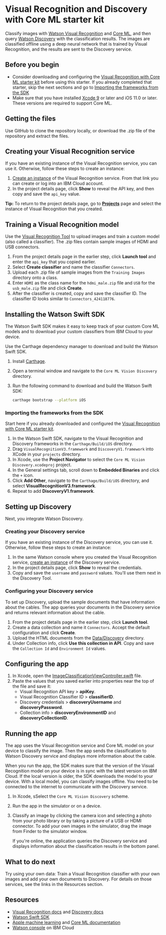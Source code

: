 # Visual Recognition and Discovery with Core ML starter kit

Classify images with [Watson Visual Recognition][vizreq] and [Core ML][core_ml], and then query [Watson Discovery][discovery] with the classification results. The images are classified offline using a deep neural network that is trained by Visual Recognition, and the results are sent to the Discovery service.

## Before you begin
- Consider downloading and configuring the [Visual Recognition with Core ML starter kit][vizreq_with_coreml] before using this starter. If you already completed that starter, skip the next sections and go to [Importing the frameworks from the SDK](#importing-the-frameworks-from-the-sdk)
- Make sure that you have installed [Xcode 9][xcode_download] or later and iOS 11.0 or later. These versions are required to support Core ML.

## Getting the files
Use GitHub to clone the repository locally, or download the .zip file of the repository and extract the files.

## Creating your Visual Recognition service
If you have an existing instance of the Visual Recognition service, you can use it. Otherwise, follow these steps to create an instance:

1.  <a href="https://console.bluemix.net/registration/trial/?target=%2Fdeveloper%2Fwatson%2Fcreate-project%3Fservices%3Dwatson_vision_combined%26action%3Dcreate%26hideTours%3Dtrue" target="_blank">Create an instance</a> of the Visual Recognition service. From that link you can create or log into an IBM Cloud account.
1.  In the project details page, click **Show** to reveal the API key, and then copy and save the `api_key` value.

**Tip:** To return to the project details page, go to **[Projects](https://console.bluemix.net/developer/watson/projects)** page and select the instance of Visual Recognition that you created.

## Training a Visual Recognition model
Use the [Visual Recognition Tool][vizreq_tooling] to upload images and train a custom model (also called a classifier). The .zip files contain sample images of HDMI and USB connectors.

1.  From the project details page in the earlier step, click **Launch tool** and enter the `api_key` that you copied earlier.
1.  Select **Create classifier** and name the classifier `Connectors`.
1.  Upload each .zip file of sample images from the `Training Images` directory onto a class.
1.  Enter `HDMI` as the class name for the `hdmi_male.zip` file and `USB` for the `usb_male.zip` file and click **Create**.
1.  After the classifier is created, copy and save the classifier ID. The classifier ID looks similar to `Connectors_424118776`.

## Installing the Watson Swift SDK
The Watson Swift SDK makes it easy to keep track of your custom Core ML models and to download your custom classifiers from IBM Cloud to your device.

Use the Carthage dependency manager to download and build the Watson Swift SDK.

1.  Install [Carthage](https://github.com/Carthage/Carthage#installing-carthage).
1.  Open a terminal window and navigate to the `Core ML Vision Discovery` directory.
1.  Run the following command to download and build the Watson Swift SDK:

    ```bash
    carthage bootstrap --platform iOS
    ```

### Importing the frameworks from the SDK
Start here if you already downloaded and configured the [Visual Recognition with Core ML starter kit][vizreq_with_coreml].

1.  In the Watson Swift SDK, navigate to the Visual Recognition and Discovery frameworks in the `Carthage/Build/iOS` directory.
1.  Drag `VisualRecognitionV3.framework` and `DiscoveryV1.framework` into XCode in your `projects` directory.
1.  In Xcode, use the **Project Navigator** to select the `Core ML Vision Discovery.xcodeproj` project.
1.  In the General settings tab, scroll down to **Embedded Binaries** and click the `+` icon.
1.  Click **Add Other**, navigate to the `Carthage/Build/iOS` directory, and select **VisualRecognitionV3.framework**.
1.  Repeat to add **DiscoveryV1.framework**.

## Setting up Discovery
Next, you integrate Watson Discovery.

### Creating your Discovery service
If you have an existing instance of the Discovery service, you can use it. Otherwise, follow these steps to create an instance:

1. In the same Watson console where you created the Visual Recognition service, <a target="_blank" href="https://console.bluemix.net/developer/watson/create-project?services=discovery&action=create">create an instance</a> of the Discovery service.
1.  In the project details page, click **Show** to reveal the credentials.
1.  Copy and save the `username` and `password` values. You'll use them next in the Discovery Tool.

### Configuring your Discovery service
To set up Discovery, upload the sample documents that have information about the cables. The app queries your documents in the Discovery service and returns relevant information about the cable.

1.  From the project details page in the earlier step, click **Launch tool**.
1.  Create a data collection and name it `Connectors`. Accept the default configuration and click **Create**.
1.  Upload the HTML documents from the [Data/Discovery](../master/Data/Discovery) directory.
1.  Under Collection info, click **Use this collection in API**. Copy and save the `Collection Id` and  `Environment Id` values.

## Configuring the app

1.  In Xcode, open the [ImageClassificationViewController.swift](../master/Core%20ML%20Vision%20Discovery/ImageClassificationViewController.swift) file.
1.  Paste the values that you saved earlier into properties near the top of the file and save it:
    - Visual Recognition API key > **apiKey**.
    - Visual Recognition Classifier ID > **classifierID**.
    - Discovery credentials > **discoveryUsername** and **discoveryPassword**.
    - Collection info > **discoveryEnvironmentID** and **discoveryCollectionID**.

## Running the app
The app uses the Visual Recognition service and Core ML model on your device to classify the image. Then the app sends the classification to Watson Discovery service and displays more information about the cable.

When you run the app, the SDK makes sure that the version of the Visual Recognition model on your device is in sync with the latest version on IBM Cloud. If the local version is older, the SDK downloads the model to your device. With a local model, you can classify images offline. You need to be connected to the internet to communicate with the Discovery service.

1.  In Xcode, sSelect the `Core ML Vision Discovery` scheme.
1.  Run the app in the simulator or on a device.
1.  Classify an image by clicking the camera icon and selecting a photo from your photo library or by taking a picture of a USB or HDMI connector. To add your own images in the simulator, drag the image from Finder to the simulator window.

    If you're online, the application queries the Discovery service and displays information about the classification results in the bottom panel.

## What to do next

Try using your own data: Train a Visual Recognition classifier with your own images and add your own documents to Discovery. For details on those services, see the links in the Resources section.

## Resources

- [Visual Recognition docs](https://console.bluemix.net/docs/services/visual-recognition/getting-started.html) and [Discovery docs](https://console.bluemix.net/docs/services/discovery/getting-started-tool.html)
- [Watson Swift SDK](https://github.com/watson-developer-cloud/swift-sdk)
- [Apple machine learning][core_ml] and [Core ML documentation](https://developer.apple.com/documentation/coreml)
- [Watson console](https://bluemix.net/developer/watson) on IBM Cloud

[vizreq]: https://www.ibm.com/watson/services/visual-recognition/
[discovery]: https://www.ibm.com/watson/services/discovery/
[core_ml]: https://developer.apple.com/machine-learning/
[vizreq_with_coreml]: https://github.com/watson-developer-cloud/visual-recognition-coreml/
[vizreq_tooling]: https://watson-visual-recognition.ng.bluemix.net/
[xcode_download]: https://developer.apple.com/xcode/downloads/